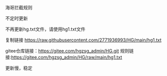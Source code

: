 海哥拦截规则

不定时更新

不再更新hg.txt文件，请使用hg1.txt文件

复制链接 https://raw.githubusercontent.com/2771936993/HG/main/hg1.txt

gitee仓库链接：https://gitee.com/hgzsg_admin/HG.git
规则链接:https://gitee.com/hgzsg_admin/HG/raw/main/hg1.txt

更新慢，稳定
